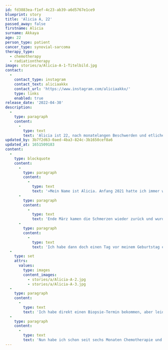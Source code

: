 ```yaml
---
id: fd3883ea-f1ef-4c23-ab39-a6d5767e1ce9
blueprint: story
title: 'Alicia A, 22'
passed_away: false
firstname: Alicia
surname: Akkaya
age: 22
person_type: patient
cancer_type: synovial-sarcoma
therapy_type:
  - chemotherapy
  - radiationtherapy
image: stories/a/Alicia-A-1-Titelbild.jpg
contact:
  -
    contact_type: instagram
    contact_text: aliciaakkx
    contact_url: 'https://www.instagram.com/aliciaakkx/'
    type: links
    enabled: true
release_date: '2022-04-30'
description:
  -
    type: paragraph
    content:
      -
        type: text
        text: 'Alicia ist 22, nach monatelangen Beschwerden und etlichen Arztbesuchen bekam sie Mitte 2021 die Diagnose Synovialsakom, eine seltene Krebserkrankung, die zu den Weichteilsarkomen zählt.'
updated_by: 3b7f2d63-0aed-4ba3-824c-3b1650cef8a6
updated_at: 1651509183
content:
  -
    type: blockquote
    content:
      -
        type: paragraph
        content:
          -
            type: text
            text: '»Mein Name ist Alicia. Anfang 2021 hatte ich immer wieder Schmerzen in meinem linken Bein und auch ab und zu Rückenschmerzen. Als ich daraufhin den Orthopäden aufsuchte, war danach erstmal wieder alles in Ordnung.'
      -
        type: paragraph
        content:
          -
            type: text
            text: 'Ende März kamen die Schmerzen wieder zurück und wurden stärker. Also ging ich daraufhin erneut zu meinem Arzt, aber es wurde nicht besser, auch nach weiteren Besuchen nicht. Das Ganze ging dann bis Mitte Mai, als ich dann auch noch taube Stellen bemerkte. Mein Arzt meinte daraufhin, dass ich vermutlich nur einen Nerv eingeklemmt habe und es auch nichts Schlimmes sein könne, da ich noch jung sei.'
      -
        type: paragraph
        content:
          -
            type: text
            text: 'Ich habe dann doch einen Tag vor meinem Geburtstag einen MRT Termin bekommen und dort hat man gesehen, dass bereits drei Wirbel »angefressen« waren und auch einer gebrochen. Daraufhin wurde direkt noch ein CT veranlasst, um das ganze Ausmaß zu betrachten. Diagnose: Krebs. Metastasen in Lunge, Wirbeln und Hüfte.'
  -
    type: set
    attrs:
      values:
        type: images
        content_images:
          - stories/a/Alicia-A-2.jpg
          - stories/a/Alicia-A-3.jpg
  -
    type: paragraph
    content:
      -
        type: text
        text: 'Ich habe direkt einen Biopsie-Termin bekommen, aber leider konnte man bei der ersten OP kein nützliches Material entnehmen. Ich wurde dann zu einem Sarkom-Zentrum überwiesen und bekam dort nochmal eine Biopsie. Endlich bekam ich die richtige Diagnose, ein Synovialsarkom Stadium 4, eine seltenere Krebserkrankung. Die Schmerzen wurden immer schlimmer, bis ich bettlägerig wurde und auf Morphin angewiesen war.'
  -
    type: paragraph
    content:
      -
        type: text
        text: 'Nun habe ich schon seit sechs Monaten Chemotherapie und Bestrahlung hinter mir und muss jetzt für weitere sechs Monate Chemo in Form von Tabletten zu mir nehmen. Ich konnte auch schon mit einer Physiotherapie starten, um meine Muskeln wieder aufzubauen, und bin auch nicht mehr auf das Morphin angewiesen. Mittlerweile versuche ich zurück in den Alltag zu finden, gehe viel spazieren, treffe mich mit meinen Liebsten. Ich lebe mein Leben, auch mit dem Krebs.«'
---
```

